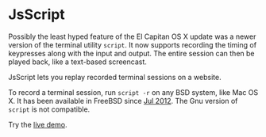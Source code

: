 
JsScript
========

Possibly the least hyped feature of the El Capitan OS X update was a newer version of the terminal utility `script`. It now supports recording the timing of keypresses along with the input and output. The entire session can then be played back, like a text-based screencast.

JsScript lets you replay recorded terminal sessions on a website.

To record a terminal session, run `script -r` on any BSD system, like Mac OS X. It has been available in FreeBSD since [Jul 2012](https://github.com/freebsd/freebsd/commit/c60a6d31064674dbbba56ef3038ef105a1cdd8a8#diff-b65c05df5b548732d18f8800c409d4c0). The Gnu version of `script` is not compatible.

Try the [live demo](http://geon.github.io/jsscript/).
